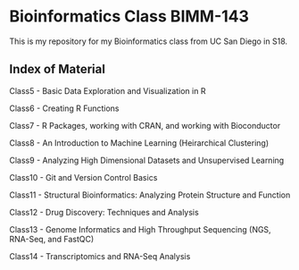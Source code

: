 # Bioinformatics Class BIMM-143

This is my repository for my Bioinformatics class from UC San Diego in S18.

## Index of Material

Class5 - Basic Data Exploration and Visualization in R

Class6 - Creating R Functions

Class7 - R Packages, working with CRAN, and working with Bioconductor

Class8 - An Introduction to Machine Learning (Heirarchical Clustering)

Class9 - Analyzing High Dimensional Datasets and Unsupervised Learning

Class10 - Git and Version Control Basics

Class11 - Structural Bioinformatics: Analyzing Protein Structure and Function

Class12 - Drug Discovery: Techniques and Analysis

Class13 - Genome Informatics and High Throughput Sequencing (NGS, RNA-Seq, and FastQC)

Class14 - Transcriptomics and RNA-Seq Analysis
